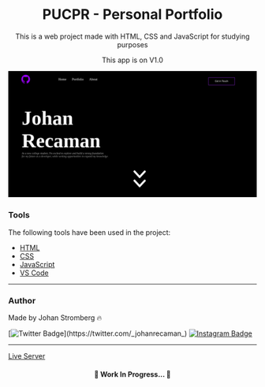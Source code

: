 <h1 align="center">PUCPR - Personal Portfolio</h1>

<p align="center">This is a web project made with HTML, CSS and JavaScript for studying purposes</p>
<p align="center">This app is on V1.0</p>

<img src="./images/printsite.png"></img>

### Tools

The following tools have been used in the project:

- [HTML](https://html.com/)
- [CSS](https://developer.mozilla.org/pt-BR/docs/Web/CSS)
- [JavaScript](https://www.javascript.com/)
- [VS Code](https://code.visualstudio.com)
---

### Author
Made by Johan Stromberg :fire:

[![Twitter Badge](https://img.shields.io/badge/Twitter-1DA1F2?style=for-the-badge&logo=twitter&logoColor=white&link=https://twitter.com/_johanrecaman_)](https://twitter.com/_johanrecaman_)
[![Instagram Badge](https://img.shields.io/badge/-Instagram-%23E4405F?style=for-the-badge&logo=instagram&logoColor=white)](https://instagram.com/_johanrecaman_)

---
[Live Server](https://johanrecaman.github.io/pucpr-personal-portfolio/)

<h4 align="center">
  🚧  Work In Progress...  🚧
</h4>
